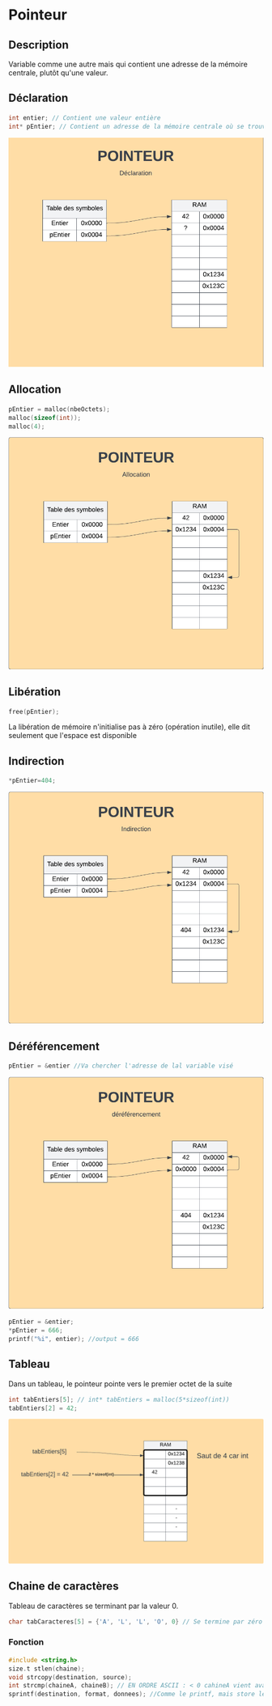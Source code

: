 # Pointeur
## Description 
Variable comme une autre mais qui contient une adresse de la mémoire centrale, plutôt qu'une valeur.

## Déclaration
```c
int entier; // Contient une valeur entière
int* pEntier; // Contient un adresse de la mémoire centrale où se trouve une valeur entière.
```
![](img/pointeur-declaration.png) <!--set max width-->
## Allocation
```c
pEntier = malloc(nbeOctets);
malloc(sizeof(int));
malloc(4);
```
![](img/pointeur-allocation.png) <!--set max width-->

## Libération
```c
free(pEntier);
```
La libération de mémoire n'initialise pas à zéro (opération inutile), elle dit seulement que l'espace est disponible

## Indirection
```c
*pEntier=404;
```
![](img/pointeur-indirection.png) <!--set max width-->

## Déréférencement
```c
pEntier = &entier //Va chercher l'adresse de lal variable visé
```
![](img/pointeur-dereferencement.png) <!--set max width-->

```c
pEntier = &entier;
*pEntier = 666;
printf("%i", entier); //output = 666
```

## Tableau
Dans un tableau, le pointeur pointe vers le premier octet de la suite

```c
int tabEntiers[5]; // int* tabEntiers = malloc(5*sizeof(int))
tabEntiers[2] = 42;
```
![](img/pointeur-tableau-declaration.png)

## Chaine de caractères
Tableau de caractères se terminant par la valeur 0.
```c
char tabCaracteres[5] = {'A', 'L', 'L', 'O', 0} // Se termine par zéro pour annoncé la fin de la chaine
```
### Fonction
```c
#include <string.h>
size.t stlen(chaine);
void strcopy(destination, source);
int strcmp(chaineA, chaineB); // EN ORDRE ASCII : < 0 cahineA vient avant chaine B, == identiques, > 0 chaineA viens apres chaineB
sprintf(destination, format, donnees); //Comme le printf, mais store le resultat dans "Destination" au lieu de le print
```

